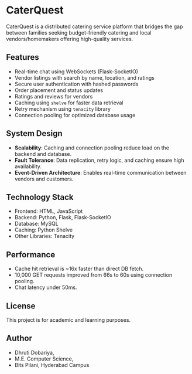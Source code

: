 
# CaterQuest

CaterQuest is a distributed catering service platform that bridges the gap between families seeking budget-friendly catering and local vendors/homemakers offering high-quality services.

## Features

- Real-time chat using WebSockets (Flask-SocketIO)
- Vendor listings with search by name, location, and ratings
- Secure user authentication with hashed passwords
- Order placement and status updates
- Ratings and reviews for vendors
- Caching using `shelve` for faster data retrieval
- Retry mechanism using `tenacity` library
- Connection pooling for optimized database usage

## System Design

- **Scalability**: Caching and connection pooling reduce load on the backend and database.
- **Fault Tolerance**: Data replication, retry logic, and caching ensure high availability.
- **Event-Driven Architecture**: Enables real-time communication between vendors and customers.

## Technology Stack

- Frontend: HTML, JavaScript
- Backend: Python, Flask, Flask-SocketIO
- Database: MySQL
- Caching: Python Shelve
- Other Libraries: Tenacity

## Performance

- Cache hit retrieval is ~16x faster than direct DB fetch.
- 10,000 GET requests improved from 66s to 60s using connection pooling.
- Chat latency under 50ms.

## License

This project is for academic and learning purposes.

## Author

- Dhruti Dobariya,
- M.E. Computer Science,
- Bits Pilani, Hyderabad Campus
